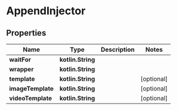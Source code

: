 
# AppendInjector

## Properties
Name | Type | Description | Notes
------------ | ------------- | ------------- | -------------
**waitFor** | **kotlin.String** |  | 
**wrapper** | **kotlin.String** |  | 
**template** | **kotlin.String** |  |  [optional]
**imageTemplate** | **kotlin.String** |  |  [optional]
**videoTemplate** | **kotlin.String** |  |  [optional]



